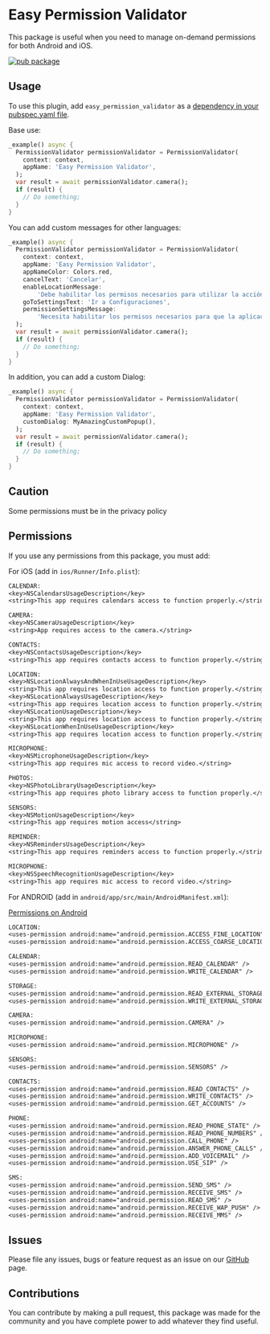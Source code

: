 # Easy Permission Validator

This package is useful when you need to manage on-demand permissions for both Android and iOS.

[![pub package](https://img.shields.io/pub/v/easy_permission_validator.svg?style=plastic)](https://pub.dartlang.org/packages/easy_permission_validator)

## Usage

To use this plugin, add `easy_permission_validator` as a [dependency in your pubspec.yaml file](https://flutter.io/platform-plugins/).

Base use:

```dart
_example() async {
  PermissionValidator permissionValidator = PermissionValidator(
    context: context,
    appName: 'Easy Permission Validator',
  );
  var result = await permissionValidator.camera();
  if (result) {
    // Do something;
  }
}
```

You can add custom messages for other languages:

```dart
_example() async {
  PermissionValidator permissionValidator = PermissionValidator(
    context: context,
    appName: 'Easy Permission Validator',
    appNameColor: Colors.red,
    cancelText: 'Cancelar',
    enableLocationMessage:
        'Debe habilitar los permisos necesarios para utilizar la acción.',
    goToSettingsText: 'Ir a Configuraciones',
    permissionSettingsMessage:
        'Necesita habilitar los permisos necesarios para que la aplicación funcione correctamente',
  );
  var result = await permissionValidator.camera();
  if (result) {
    // Do something;
  }
}
```

In addition, you can add a custom Dialog:

```dart
_example() async {
  PermissionValidator permissionValidator = PermissionValidator(
    context: context,
    appName: 'Easy Permission Validator',
    customDialog: MyAmazingCustomPopup(),
  );
  var result = await permissionValidator.camera();
  if (result) {
    // Do something;
  }
}
```

## Caution

Some permissions must be in the privacy policy

## Permissions

If you use any permissions from this package, you must add:

For iOS (add in `ios/Runner/Info.plist`):

```txt
CALENDAR:
<key>NSCalendarsUsageDescription</key>
<string>This app requires calendars access to function properly.</string>

CAMERA:
<key>NSCameraUsageDescription</key>
<string>App requires access to the camera.</string>

CONTACTS:
<key>NSContactsUsageDescription</key>
<string>This app requires contacts access to function properly.</string>

LOCATION:
<key>NSLocationAlwaysAndWhenInUseUsageDescription</key>
<string>This app requires location access to function properly.</string>
<key>NSLocationAlwaysUsageDescription</key>
<string>This app requires location access to function properly.</string>
<key>NSLocationUsageDescription</key>
<string>This app requires location access to function properly.</string>
<key>NSLocationWhenInUseUsageDescription</key>
<string>This app requires location access to function properly.</string>

MICROPHONE:
<key>NSMicrophoneUsageDescription</key>
<string>This app requires mic access to record video.</string>

PHOTOS:
<key>NSPhotoLibraryUsageDescription</key>
<string>This app requires photo library access to function properly.</string>

SENSORS:
<key>NSMotionUsageDescription</key>
<string>This app requires motion access</string>

REMINDER:
<key>NSRemindersUsageDescription</key>
<string>This app requires reminders access to function properly.</string>

MICROPHONE:
<key>NSSpeechRecognitionUsageDescription</key>
<string>This app requires mic access to record video.</string>
```

For ANDROID (add in `android/app/src/main/AndroidManifest.xml`):

[Permissions on Android](https://developer.android.com/guide/topics/permissions/overview)

```txt
LOCATION:
<uses-permission android:name="android.permission.ACCESS_FINE_LOCATION" />
<uses-permission android:name="android.permission.ACCESS_COARSE_LOCATION" />

CALENDAR:
<uses-permission android:name="android.permission.READ_CALENDAR" />
<uses-permission android:name="android.permission.WRITE_CALENDAR" />

STORAGE:
<uses-permission android:name="android.permission.READ_EXTERNAL_STORAGE" />
<uses-permission android:name="android.permission.WRITE_EXTERNAL_STORAGE" />

CAMERA:
<uses-permission android:name="android.permission.CAMERA" />

MICROPHONE:
<uses-permission android:name="android.permission.MICROPHONE" />

SENSORS:
<uses-permission android:name="android.permission.SENSORS" />

CONTACTS:
<uses-permission android:name="android.permission.READ_CONTACTS" />
<uses-permission android:name="android.permission.WRITE_CONTACTS" />
<uses-permission android:name="android.permission.GET_ACCOUNTS" />

PHONE:
<uses-permission android:name="android.permission.READ_PHONE_STATE" />
<uses-permission android:name="android.permission.READ_PHONE_NUMBERS" />
<uses-permission android:name="android.permission.CALL_PHONE" />
<uses-permission android:name="android.permission.ANSWER_PHONE_CALLS" />
<uses-permission android:name="android.permission.ADD_VOICEMAIL" />
<uses-permission android:name="android.permission.USE_SIP" />

SMS:
<uses-permission android:name="android.permission.SEND_SMS" />
<uses-permission android:name="android.permission.RECEIVE_SMS" />
<uses-permission android:name="android.permission.READ_SMS" />
<uses-permission android:name="android.permission.RECEIVE_WAP_PUSH" />
<uses-permission android:name="android.permission.RECEIVE_MMS" />
```

## Issues

Please file any issues, bugs or feature request as an issue on our [GitHub](https://github.com/ajviera/easy_permission_validator/issues) page.

## Contributions

You can contribute by making a pull request, this package was made for the community and you have complete power to add whatever they find useful.
